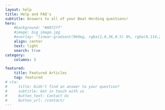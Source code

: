 ```yaml
---
layout: help
title: Help and FAQ's
subtitle: Answers to all of your Beat Herding questions!
hero:
    #background: "#0072ff"
    #image: big_image.jpg
    #overlay: "linear-gradient(90deg, rgba(2,0,36,0.5) 0%, rgba(0,114,255,0.5) 100%, rgba(0,212,255,0.5) 100%)"
    align: center
    text: light
    search: true
category:
    columns: 3

featured:
    title: Featured Articles
    tag: featured
# cta:
#     title: Didn't find an answer to your question?
#     subtitle: Get in touch with us
#     button_text: Contact Us   
#     button_url: /contact/      
---
```

